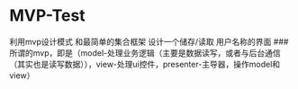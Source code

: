 # MVP-Test
利用mvp设计模式 和最简单的集合框架 设计一个储存/读取 用户名称的界面 
###所谓的mvp，即是（model-处理业务逻辑（主要是数据读写，或者与后台通信（其实也是读写数据）），view-处理ui控件，presenter-主导器，操作model和view）
